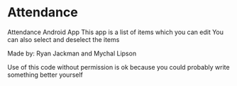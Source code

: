 Attendance
==========

Attendance Android App
This app is a list of items which you can edit
You can also select and deselect the items

Made by: Ryan Jackman and Mychal Lipson

Use of this code without permission is ok because you could 
probably write something better yourself
